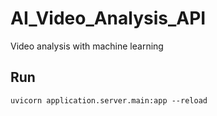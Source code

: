 # AI_Video_Analysis_API
Video analysis with machine learning 

## Run
```
uvicorn application.server.main:app --reload
```